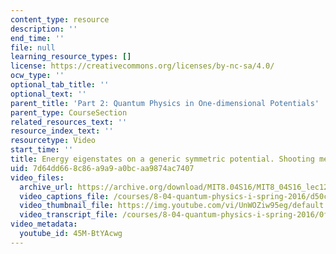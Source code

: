 ```yaml
---
content_type: resource
description: ''
end_time: ''
file: null
learning_resource_types: []
license: https://creativecommons.org/licenses/by-nc-sa/4.0/
ocw_type: ''
optional_tab_title: ''
optional_text: ''
parent_title: 'Part 2: Quantum Physics in One-dimensional Potentials'
parent_type: CourseSection
related_resources_text: ''
resource_index_text: ''
resourcetype: Video
start_time: ''
title: Energy eigenstates on a generic symmetric potential. Shooting method
uid: 7d64dd66-8c86-a9a9-a0bc-aa9874ac7407
video_files:
  archive_url: https://archive.org/download/MIT8.04S16/MIT8_04S16_lec12_s6_300k.mp4
  video_captions_file: /courses/8-04-quantum-physics-i-spring-2016/d50ccaae6eb7526e9b86d8e61443a7b3_45M-BtYAcwg.vtt
  video_thumbnail_file: https://img.youtube.com/vi/UnWOZiw95eg/default.jpg
  video_transcript_file: /courses/8-04-quantum-physics-i-spring-2016/0f4025d9b9a978071bd6351693e9c5eb_45M-BtYAcwg.pdf
video_metadata:
  youtube_id: 45M-BtYAcwg
---
```

